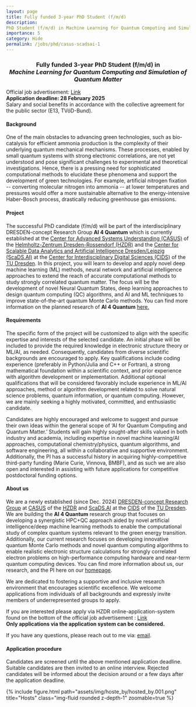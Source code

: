 ```yaml
---
layout: page
title: Fully funded 3-year PhD Student (f/m/d)
description: 
PhD Student (f/m/d) in Machine Learning for Quantum Computing and Simulation of Quantum Matter
importance: 5
category: Hide
permalink: /jobs/phd/casus-scadsai-1
---
```


<h3><center>
Fully funded 3-year PhD Student (f/m/d) in <br>
<i>
Machine Learning for Quantum Computing and Simulation of Quantum Matter
 </i>
</h3>

Official job advertisement: <a href='https://www.hzdr.de/db/Cms?pNid=490&pLang=en&pOid=73894'>Link</a> <br>
<b>Application deadline: 28 February 2025</b> <br>
Salary and social benefits in accordance with the collective agreement for the public sector (E13, TVöD-Bund).



<h4> Background </h4>
One of the main obstacles to advancing green technologies, such as bio-catalysis for efficient ammonia production is the complexity of their underlying quantum mechanical mechanisms. These processes, enabled by small quantum systems with strong electronic correlations, are not yet understood and pose significant challenges to experimental and theoretical investigations. Hence, there is a pressing need for sophisticated computational methods to elucidate these phenomena and support the development of green technologies. For example, artificial nitrogen fixation -- converting molecular nitrogen into ammonia -- at lower temperatures and pressures would offer a more sustainable alternative to the energy-intensive Haber-Bosch process, drastically reducing greenhouse gas emissions.

<h4> Project </h4>

The successful PhD candidate (f/m/d) will be part of the interdisciplinary DRESDEN-concept Research Group <b>AI 4 Quantum</b> which is currently established at the <a href='https://www.casus.science/'>Center for Advanced Systems Understanding (CASUS)</a> of the <a href='https://www.hzdr.de/db/Cms?pNid=0'>Helmholtz-Zentrum Dresden-Rossendorf (HZDR)</a> and the <a href='https://scads.ai/'>Center for Scalable Data Analytics and Artificial Intelligence Dresden/Leipzig (ScaDS.AI)</a> at the <a href='https://tu-dresden.de/cids'>Center for Interdiscip­linary Digital Sciences (CIDS)</a> of the <a href='https://tu-dresden.de/'>TU Dresden</a>. 
In this project, you will learn to develop and apply novel deep machine learning (ML) methods, neural network and artificial intelligence approaches to extend the reach of accurate computational methods to study strongly correlated quantum matter. 
The focus will be the development of novel Neural Quantum States, deep learning approaches to design quantum computing (QC) algorithms, and AI and ML techniques to improve state-of-the-art quantum Monte Carlo methods.
You can find more information on the planned research of <b>AI 4 Quantum</b> <a href='/projects/ai4quantum/'> here.</a> 

<h4> Requirements </h4>

The specific form of the project will be customized to align with the specific expertise and interests of the selected candidate. An initial phase will be included to provide the required knowledge in electronic structure theory or ML/AI, as needed. Consequently, candidates from diverse scientific backgrounds are encouraged to apply. Key qualifications include coding experience (preferably in Python/Julia and C++ or Fortran), a strong mathematical foundation within a scientific context, and prior experience with algorithm development or implementation. Additional optional qualifications that will be considered favorably include experience in  ML/AI approaches, method or algorithm development related to solve natural science problems, quantum information, or quantum computing. However, we are mainly seeking a highly motivated, committed, and enthusiastic candidate. 

Candidates are highly encouraged and welcome to suggest and pursue their own ideas within the general scope of ‘AI for Quantum Computing and Quantum Matter.’ Students will gain highly sought-after skills valued in both industry and academia, including expertise in novel machine learning/AI approaches, computational chemistry/physics, quantum algorithms, and software engineering, all within a collaborative and supportive environment.
Additionally, the PI has a successful history in acquiring highly-competitive third-party funding (Marie Curie, Vinnova, BMBF), and as such we are also open and interested in assisting with future applications for competitive postdoctoral funding options. 

<h4> About us </h4>

We are a newly established (since Dec. 2024) <a href='https://dresden-concept.de/dresden-concept-research-groups/'>DRESDEN-concept Research Group</a> at <a href='https://www.casus.science/'>CASUS</a> of the <a href='https://www.hzdr.de/db/Cms?pNid=0'>HZDR</a> and <a href='https://scads.ai/'>ScaDS.AI</a> at the <a href='https://tu-dresden.de/cids'>CIDS</a> of the <a href='https://tu-dresden.de/'>TU Dresden</a>. 
We are building the <b>AI 4 Quantum</b> research group that focuses on developing a synergistic HPC+QC approach aided by novel artificial intelligence/deep machine learning methods to enable the computational study of complex quantum systems relevant to the green energy transition. 
Additionally, our current research focuses on developing innovative quantum Monte Carlo methods and novel quantum computing algorithms to enable realistic electronic structure calculations for strongly correlated electron problems on high-performance computing hardware and near-term quantum computing devices.
You can find more information about us, our research, and the PI here on our <a href='https://dobrautz.github.io/'>homepage</a>. 

We are dedicated to fostering a supportive and inclusive research environment that encourages scientific excellence. We welcome applications from individuals of all backgrounds and expressly invite members of underrepresented groups to apply.

If you are interested please apply via HZDR online-application-system found on the bottom of the official job advertisement : <a href='https://www.hzdr.de/db/Cms?pNid=490&pLang=en&pOid=73894'>Link</a> <br>
<b>Only applications via the application system can be considered. </b>

If you have any questions, please reach out to me via: 
<a href="mailto:w.dobrautz@hzdr.de?subject=Questions regarding AI4Quantum-PhD ad">email</a>. 

<h4>Application procedure</h4>
Candidates are screened until the above mentioned application deadline. Suitable candidates are then invited to an online interview. Rejected candidates will be informed about the decision around or a few days after the application deadline.  


{% include figure.html path="assets/img/hoste_by/hosted_by.001.png" title="Hosts" class="img-fluid rounded z-depth-1" zoomable=true %}

